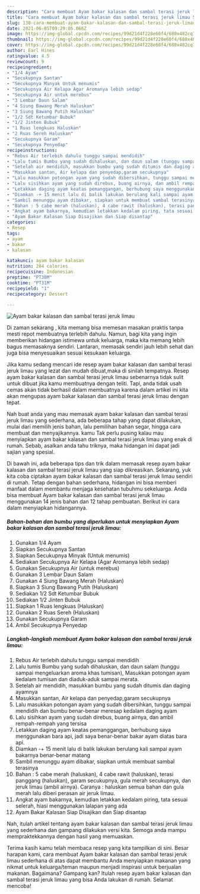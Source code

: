 ```yaml
---
description: "Cara membuat Ayam bakar kalasan dan sambal terasi jeruk limau Sederhana Untuk Jualan"
title: "Cara membuat Ayam bakar kalasan dan sambal terasi jeruk limau Sederhana Untuk Jualan"
slug: 138-cara-membuat-ayam-bakar-kalasan-dan-sambal-terasi-jeruk-limau-sederhana-untuk-jualan
date: 2021-06-05T09:29:05.066Z
image: https://img-global.cpcdn.com/recipes/99d21d4f228e60f4/680x482cq70/ayam-bakar-kalasan-dan-sambal-terasi-jeruk-limau-foto-resep-utama.jpg
thumbnail: https://img-global.cpcdn.com/recipes/99d21d4f228e60f4/680x482cq70/ayam-bakar-kalasan-dan-sambal-terasi-jeruk-limau-foto-resep-utama.jpg
cover: https://img-global.cpcdn.com/recipes/99d21d4f228e60f4/680x482cq70/ayam-bakar-kalasan-dan-sambal-terasi-jeruk-limau-foto-resep-utama.jpg
author: Earl Hines
ratingvalue: 4.5
reviewcount: 9
recipeingredient:
- "1/4 Ayam"
- "Secukupnya Santan"
- "Secukupnya Minyak Untuk menumis"
- "Secukupnya Air Kelapa Agar Aromanya lebih sedap"
- "Secukupnya Air untuk merebus"
- "3 Lembar Daun Salam"
- "4 Siung Bawang Merah Haluskan"
- "3 Siung Bawang Putih Haluskan"
- "1/2 Sdt Ketumbar Bubuk"
- "1/2 Jinten Bubuk"
- "1 Ruas lengkuas Haluskan"
- "2 Ruas Sereh Haluskan"
- "Secukupnya Garam"
- "Secukupnya Penyedap"
recipeinstructions:
- "Rebus Air terlebih dahulu tunggu sampai mendidih"
- "Lalu tumis Bumbu yang sudah dihaluskan, dan daun salam (tunggu sampai mengeluarkan aroma khas tumisan), Masukkan potongan ayam kedalam tumisan dan diaduk-aduk sampai merata."
- "Setelah air mendidih, masukkan bumbu yang sudah ditumis dan daging ayamnya"
- "Masukkan santan, Air kelapa dan penyedap,garam secukupnya"
- "Lalu masukkan potongan ayam yang sudah dibersihkan, tunggu sampai mendidih dan bumbu benar-benar meresap kedalam daging ayam"
- "Lalu sisihkan ayam yang sudah direbus, buang airnya, dan ambil rempah-rempah yang tersisa"
- "Letakkan daging ayam keatas pemanggangan, berhubung saya menggunakan bara api, jadi saya benar-benar bakar ayam diatas bara api."
- "Diamkan -+ 15 menit lalu di balik lakukan berulang kali sampai ayam bakarnya benar-benar matang"
- "Sambil menunggu ayam dibakar, siapkan untuk membuat sambal terasinya"
- "Bahan : 5 cabe merah (haluskan), 4 cabe rawit (haluskan), terasi panggang (haluskan), garam secukupnya, gula merah secukupnya, dan jeruk limau (ambil airnya). Caranya : haluskan semua bahan dan gula merah lalu diberi perasan air jeruk limau."
- "Angkat ayam bakarnya, kemudian letakkan kedalam piring, tata sesuai selerah, hiasi menggunakan lalapan yang ada"
- "Ayam Bakar Kalasan Siap Disajikan dan Siap disantap"
categories:
- Resep
tags:
- ayam
- bakar
- kalasan

katakunci: ayam bakar kalasan 
nutrition: 284 calories
recipecuisine: Indonesian
preptime: "PT30M"
cooktime: "PT31M"
recipeyield: "1"
recipecategory: Dessert

---
```



![Ayam bakar kalasan dan sambal terasi jeruk limau](https://img-global.cpcdn.com/recipes/99d21d4f228e60f4/680x482cq70/ayam-bakar-kalasan-dan-sambal-terasi-jeruk-limau-foto-resep-utama.jpg)

Di zaman  sekarang , kita memang bisa memesan masakan praktis tanpa mesti repot membuatnya terlebih dahulu. Namun, bagi kita yang ingin memberikan hidangan istimewa untuk keluarga, maka kita memang lebih bagus memasaknya sendiri. Lantaran, memasak sendiri jauh lebih sehat dan juga bisa menyesuaikan sesuai kesukaan keluarga.

Jika kamu sedang mencari ide resep ayam bakar kalasan dan sambal terasi jeruk limau yang lezat dan mudah dibuat,maka di sinilah tempatnya. Resep ayam bakar kalasan dan sambal terasi jeruk limau  sebenarnya tidak sulit untuk dibuat jika kamu membuatnya dengan teliti. Tapi, anda tidak usah cemas akan tidak berhasil dalam membuatnya 
karena dalam artikel ini kita akan mengupas ayam bakar kalasan dan sambal terasi jeruk limau dengan tepat.  



Nah buat anda yang mau memasak ayam bakar kalasan dan sambal terasi jeruk limau yang sederhana, ada beberapa tahap yang dapat dilakukan, mulai dari memilih jenis bahan, lalu pemilihan bahan segar, hingga cara membuat dan menyajikannya. kamu Tak perlu pusing kalau mau menyiapkan ayam bakar kalasan dan sambal terasi jeruk limau yang enak di rumah. Sebab, asalkan anda  tahu triknya, maka hidangan ini dapat jadi sajian yang spesial.

Di bawah ini, ada beberapa tips dan trik dalam memasak resep ayam bakar kalasan dan sambal terasi jeruk limau yang siap dikreasikan. Sekarang, yuk kita coba ciptakan ayam bakar kalasan dan sambal terasi jeruk limau sendiri di rumah. Tetap dengan bahan sederhana, hidangan ini bisa memberi manfaat dalam membantu menjaga kesehatan tubuhmu sekeluarga. Anda bisa membuat Ayam bakar kalasan dan sambal terasi jeruk limau menggunakan 14 jenis bahan dan 12 tahap pembuatan. Berikut ini cara dalam menyiapkan hidangannya.

<!--inarticleads1-->

##### Bahan-bahan dan bumbu yang diperlukan untuk menyiapkan Ayam bakar kalasan dan sambal terasi jeruk limau:

1. Gunakan 1/4 Ayam
1. Siapkan Secukupnya Santan
1. Siapkan Secukupnya Minyak (Untuk menumis)
1. Sediakan Secukupnya Air Kelapa (Agar Aromanya lebih sedap)
1. Gunakan Secukupnya Air (untuk merebus)
1. Gunakan 3 Lembar Daun Salam
1. Gunakan 4 Siung Bawang Merah (Haluskan)
1. Siapkan 3 Siung Bawang Putih (Haluskan)
1. Sediakan 1/2 Sdt Ketumbar Bubuk
1. Sediakan 1/2 Jinten Bubuk
1. Siapkan 1 Ruas lengkuas (Haluskan)
1. Gunakan 2 Ruas Sereh (Haluskan)
1. Gunakan Secukupnya Garam
1. Ambil Secukupnya Penyedap




<!--inarticleads2-->

##### Langkah-langkah membuat Ayam bakar kalasan dan sambal terasi jeruk limau:

1. Rebus Air terlebih dahulu tunggu sampai mendidih
1. Lalu tumis Bumbu yang sudah dihaluskan, dan daun salam (tunggu sampai mengeluarkan aroma khas tumisan), Masukkan potongan ayam kedalam tumisan dan diaduk-aduk sampai merata.
1. Setelah air mendidih, masukkan bumbu yang sudah ditumis dan daging ayamnya
1. Masukkan santan, Air kelapa dan penyedap,garam secukupnya
1. Lalu masukkan potongan ayam yang sudah dibersihkan, tunggu sampai mendidih dan bumbu benar-benar meresap kedalam daging ayam
1. Lalu sisihkan ayam yang sudah direbus, buang airnya, dan ambil rempah-rempah yang tersisa
1. Letakkan daging ayam keatas pemanggangan, berhubung saya menggunakan bara api, jadi saya benar-benar bakar ayam diatas bara api.
1. Diamkan -+ 15 menit lalu di balik lakukan berulang kali sampai ayam bakarnya benar-benar matang
1. Sambil menunggu ayam dibakar, siapkan untuk membuat sambal terasinya
1. Bahan : 5 cabe merah (haluskan), 4 cabe rawit (haluskan), terasi panggang (haluskan), garam secukupnya, gula merah secukupnya, dan jeruk limau (ambil airnya). Caranya : haluskan semua bahan dan gula merah lalu diberi perasan air jeruk limau.
1. Angkat ayam bakarnya, kemudian letakkan kedalam piring, tata sesuai selerah, hiasi menggunakan lalapan yang ada
1. Ayam Bakar Kalasan Siap Disajikan dan Siap disantap




Nah, itulah artikel tentang  ayam bakar kalasan dan sambal terasi jeruk limau  yang sederhana dan gampang dilakukan versi kita. Semoga anda mampu mempraktekkannya dengan hasil yang memuaskan. 

Terima kasih kamu telah membaca resep yang kita tampilkan di sini. Besar harapan kami, cara membuat  Ayam bakar kalasan dan sambal terasi jeruk limau sederhana di atas dapat membantu Anda menyiapkan makanan yang nikmat untuk keluarga/teman maupun menjadi inspirasi untuk berjualan makanan. Bagaimana? Gampang kan? Itulah resep ayam bakar kalasan dan sambal terasi jeruk limau yang bisa Anda lakukan di rumah. Selamat mencoba!

